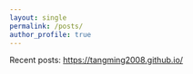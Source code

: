 ```yaml
---
layout: single
permalink: /posts/
author_profile: true
---
```


Recent posts: https://tangming2008.github.io/
